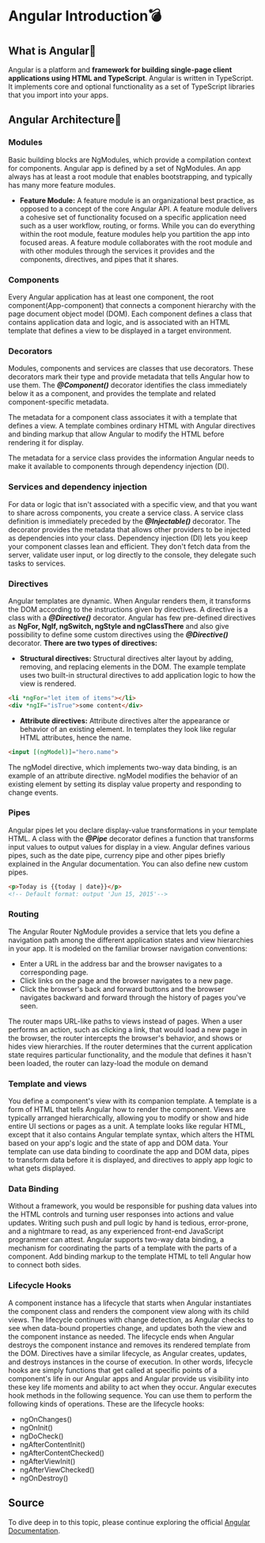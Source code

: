 
# Angular Introduction💣

## What is Angular🔹

Angular is a platform and **framework for building single-page client applications using HTML and TypeScript**. Angular is written in TypeScript. It implements core and optional functionality as a set of TypeScript libraries that you import into your apps.

## Angular Architecture🔹

### Modules
Basic building blocks are NgModules, which provide a compilation context for components. Angular app is defined by a set of NgModules. An app always has at least a root module that enables bootstrapping, and typically has many more feature modules.

* **Feature Module:** A feature module is an organizational best practice, as opposed to a concept of the core Angular API. A feature module delivers a cohesive set of functionality focused on a specific application need such as a user workflow, routing, or forms. While you can do everything within the root module, feature modules help you partition the app into focused areas. A feature module collaborates with the root module and with other modules through the services it provides and the components, directives, and pipes that it shares.

### Components
Every Angular application has at least one component, the root component(App-component) that connects a component hierarchy with the page document object model (DOM). Each component defines a class that contains application data and logic, and is associated with an HTML template that defines a view to be displayed in a target environment.

### Decorators
Modules, components and services are classes that use decorators. These decorators mark their type and provide metadata that tells Angular how to use them. The ***@Component()*** decorator identifies the class immediately below it as a component, and provides the template and related component-specific metadata. 

The metadata for a component class associates it with a template that defines a view. A template combines ordinary HTML with Angular directives and binding markup that allow Angular to modify the HTML before rendering it for display.

The metadata for a service class provides the information Angular needs to make it available to components through dependency injection (DI).

### Services and dependency injection
 For data or logic that isn't associated with a specific view, and that you want to share across components, you create a service class. A service class definition is immediately preceded by the ***@Injectable()*** decorator. The decorator provides the metadata that allows other providers to be injected as dependencies into your class. Dependency injection (DI) lets you keep your component classes lean and efficient. They don't fetch data from the server, validate user input, or log directly to the console, they delegate such tasks to services.

### Directives
Angular templates are dynamic. When Angular renders them, it transforms the DOM according to the instructions given by directives. A directive is a class with a ***@Directive()*** decorator. Angular has few pre-defined  directives as **NgFor, NgIf, ngSwitch, ngStyle and  ngClassThere** and also give possibility to define  some custom directives using the ***@Directive()*** decorator. **There are two types of directives:**

* **Structural directives:** Structural directives alter layout by adding, removing, and replacing elements in the DOM. The example template uses two built-in structural directives to add application logic to how the view is rendered.         
```html
<li *ngFor="let item of items"></li>
<div *ngIF="isTrue">some content</div>
```
* **Attribute directives:** Attribute directives alter the appearance or behavior of an existing element. In templates they look like regular HTML attributes, hence the name.         
```html
<input [(ngModel)]="hero.name">
```
The ngModel directive, which implements two-way data binding, is an example of an attribute directive. ngModel modifies the behavior of an existing element by setting its display value property and responding to change events.

### Pipes
Angular pipes let you declare display-value transformations in your template HTML. A class with the ***@Pipe*** decorator defines a function that transforms input values to output values for display in a view. Angular defines various pipes, such as the date pipe, currency pipe and other pipes briefly explained in the Angular documentation. You can also define new custom pipes. 
```html
<p>Today is {{today | date}}</p>
<!-- Default format: output 'Jun 15, 2015'--> 
```
### Routing
The Angular Router NgModule provides a service that lets you define a navigation path among the different application states and view hierarchies in your app. It is modeled on the familiar browser navigation conventions:

* Enter a URL in the address bar and the browser navigates to a corresponding page.
* Click links on the page and the browser navigates to a new page.
* Click the browser's back and forward buttons and the browser navigates backward and forward through the history of pages you've seen.

The router maps URL-like paths to views instead of pages. When a user performs an action, such as clicking a link, that would load a new page in the browser, the router intercepts the browser's behavior, and shows or hides view hierarchies. If the router determines that the current application state requires particular functionality, and the module that defines it hasn't been loaded, the router can lazy-load the module on demand

### Template and views

You define a component's view with its companion template. A template is a form of HTML that tells Angular how to render the component. Views are typically arranged hierarchically, allowing you to modify or show and hide entire UI sections or pages as a unit. A template looks like regular HTML, except that it also contains Angular template syntax, which alters the HTML based on your app's logic and the state of app and DOM data. Your template can use data binding to coordinate the app and DOM data, pipes to transform data before it is displayed, and directives to apply app logic to what gets displayed.

### Data Binding

Without a framework, you would be responsible for pushing data values into the HTML controls and turning user responses into actions and value updates. Writing such push and pull logic by hand is tedious, error-prone, and a nightmare to read, as any experienced front-end JavaScript programmer can attest. Angular supports two-way data binding, a mechanism for coordinating the parts of a template with the parts of a component. Add binding markup to the template HTML to tell Angular how to connect both sides.

### Lifecycle Hooks
A component instance has a lifecycle that starts when Angular instantiates the component class and renders the component view along with its child views. The lifecycle continues with change detection, as Angular checks to see when data-bound properties change, and updates both the view and the component instance as needed. The lifecycle ends when Angular destroys the component instance and removes its rendered template from the DOM. Directives have a similar lifecycle, as Angular creates, updates, and destroys instances in the course of execution. In other words, lifecycle hooks are simply functions that get called at specific points of a component's life in our Angular apps and Angular provide us visibility into these key life moments and ability to act when they occur. Angular executes hook methods in the following sequence. You can use them to perform the following kinds of operations. These are the lifecycle hooks:

* ngOnChanges() 
* ngOnInit() 
* ngDoCheck()
*	ngAfterContentInit()
*	ngAfterContentChecked()
*	ngAfterViewInit()
*	ngAfterViewChecked()
*	ngOnDestroy()      

## Source

To dive deep in to this topic, please continue exploring the official [Angular Documentation](https://angular.io/).